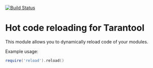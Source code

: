[![Build Status](https://travis-ci.org/tarantool/reload.svg?branch=master)](https://travis-ci.org/tarantool/reload)

# Hot code reloading for Tarantool

This module allows you to dynamically reload code of your modules.

Example usage:

```lua
require('reload').reload()
```
